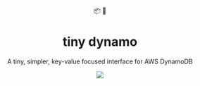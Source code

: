<div align="center">
  📦 🤏
</div>

<h1 align="center">
  tiny dynamo
</h1>

<p align="center">
   A tiny, simpler, key-value focused interface for AWS DynamoDB
</p>

<div align="center">
  <a href="https://github.com/softprops/tiny-dynamo/actions">
		<img src="https://github.com/softprops/tiny-dynamo/workflows/Main/badge.svg"/>
	</a>
</div>
